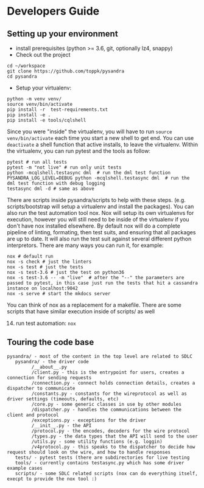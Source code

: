 


Developers Guide
================

Setting up your environment
---------------------------


* install prerequisites (python >= 3.6, git, optionally lz4, snappy)
* Check out the project
```
cd ~/workspace
git clone https://github.com/toppk/pysandra
cd pysandra
```
* Setup your virtualenv:
```
python -m venv venv/
source venv/bin/activate
pip install -r  test-requirements.txt
pip install -e .
pip install -e tools/cqlshell
```

Since you were "inside" the virtualenv, you will have to run `source venv/bin/activate` each time you start a new shell to get end.  You can use `deactivate` a shell function that active installs, to leave the virtualenv.  Within the virtualenv, you can run pytest and the tools as follow:

```
pytest # run all tests
pytest -m "not live" # run only unit tests
python -mcqlshell.testasync dml  # run the dml test function
PYSANDRA_LOG_LEVEL=DEBUG python -mcqlshell.testasync dml  # run the dml test function with debug logging
testasync dml -d # same as above
```

There are scripts inside pysandra/scripts to help with these steps.  (e.g. scripts/bootstrap will setup a virtualenv and install the packages).  You can also run the test automation tool nox.  Nox will setup its own virtualenvs for execution, however you will still need to be inside of the virtualenv if you don't have nox installed elsewhere.  By default nox will do a complete pipeline of linting, formating, then test suits, and ensuring that all packages are up to date.  It will also run the test suit against several different python interpretors.  There are many ways you can run it, for example:

```no-highlight
nox # default run
nox -s check # just the linters
nox -s test # just the tests
nox -s test-3.6 # just the test on python36
nox -s test-3.6 -- -m "live"  # after the "--" the parameters are passed to pytest, in this case just run the tests that hit a cassandra instance on localhost:9042
nox -s serve # start the mkdocs server
```

You can think of nox as a replacement for a makefile.  There are some scripts that have similar execution inside of scripts/ as well

14. run test automation: `nox`


Touring the code base
-----------------------

```no-highlight
pysandra/ - most of the content in the top level are related to SDLC
   pysandra/ - the driver code
         /__about__.py
         /client.py - this is the entrypoint for users, creates a connection for sending requests
         /connection.py - connect holds connection details, creates a dispatcher to communicate
         /constants.py - constants for the wireprotocol as well as driver settings (timeouts, defaults, etc)
         /core.py - some generic classes in use by other modules
         /dispatcher.py - handles the communications between the client and protocol
         /exceptions.py - exceptions for the driver
         /__init__.py - the API
         /protocol.py - the encodes, decoders for the wire protocol
         /types.py - the data types that the API will send to the user
         /utils.py - some utility functions (e.g. loggin)
         /v4protocol.py - this speaks to the dispatcher to decide how request should look on the wire, and how to handle responses
   tests/ - pytest tests (there are subdirectories for live testing
   tools/ - currently contains testasync.py which has some driver example cases
   scripts/ - some SDLC related scripts (nox can do everything itself, execpt to provide the nox tool :)
```
